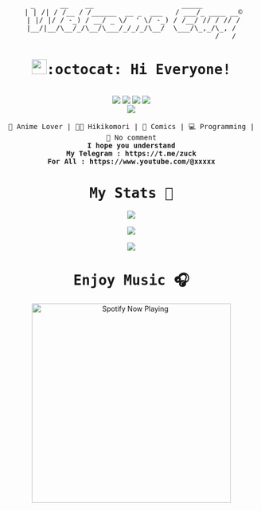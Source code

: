 <pre align="center">       
  _      __    __                     _____         
 | | /| / /__ / /______  __ _  ___   / ___/_ ____ __©
 | |/ |/ / -_) / __/ _ \/  ' \/ -_) / /__/ // / // /
 |__/|__/\__/_/\__/\___/_/_/_/\__/  \___/\_,_/\_, / 
                                             /___/</pre>

<div align="center">
 <samp><h1><img src="https://s.id/1EM3Z" width="30" height="30">:octocat: Hi Everyone!</h1></samp>
</div>
<br>
<div align="center">
<a href="#" target="_blank"><img src="https://img.shields.io/badge/Telegram-2CA5E0?style=for-the-badge&logo=telegram&logoColor=white"></a> <a href="#" target="_blank"><img src="https://img.shields.io/badge/Discord-7289da?style=for-the-badge&logo=Discord&logoColor=white"></a> <a href="#" target="_blank"><img src="https://img.shields.io/badge/Windows-0078D7?style=for-the-badge&logo=windows&logoColor=white"><a> <a href="#" target="_blank"><img src="https://img.shields.io/badge/Linux-FCC624?style=for-the-badge&logo=linux&logoColor=black"></a><br> <a href="#" target="_blank"><img src="https://img.shields.io/badge/GitHub-000000?style=for-the-badge&logo=github&logoColor=white"></a>
</a>
 </div>
<br>

<div align="center">
<samp>
 💙 Anime Lover | 👨‍💻 Hikikomori | 📒 Comics | 💻 Programming | 🥶 No comment
 </samp>
 <br>
 <samp>
 <b>I hope you understand</b>
 <br>
 <b>My Telegram : https://t.me/zuck</b><br>
 <b>For All : https://www.youtube.com/@xxxxx</b><br>
<samp><h1>My Stats 🎯</h1></samp>
<!--<img src="https://github-readme-stats.vercel.app/api?username=flux10n&hide_border=true&show_icons=true&bg_color=050f2c&title_color=42aaf5&text_color=FFFFFF&icon_color=2dde98" align="center">-->
   
![](http://github-profile-summary-cards.vercel.app/api/cards/stats?username=flux10n&theme=midnight_purple)<br><br>
![](http://github-profile-summary-cards.vercel.app/api/cards/profile-details?username=flux10n&theme=midnight_purple)
<br><br>
![](http://github-profile-summary-cards.vercel.app/api/cards/productive-time?username=flux10n&theme=midnight_purple&utcOffset=8)
<samp><h1>Enjoy Music 🎧</h1></samp>
<p align="center">
  <a href="https://open.spotify.com/intl-id/track/4xF4ZBGPZKxECeDFrqSAG4" target="_blank"><img src="https://now-playing-on-spotify.vercel.app/api/spotify" alt="Spotify Now Playing" width="400"/></a>
</p>
 </samp>
</div>
